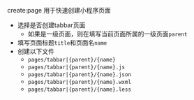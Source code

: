 
create:page
用于快速创建小程序页面
- 选择是否创建tabbar页面
  - 如果是一级页面，则在填写当前页面所属的一级页面`parent`
- 填写页面标题`title`和页面名`name`
- 创建以下文件
  - `pages/tabbar|{parent}/{name}`
  - `pages/tabbar|{parent}/{name}.js`
  - `pages/tabbar|{parent}/{name}.json`
  - `pages/tabbar|{parent}/{name}.wxml`
  - `pages/tabbar|{parent}/{name}.less`
